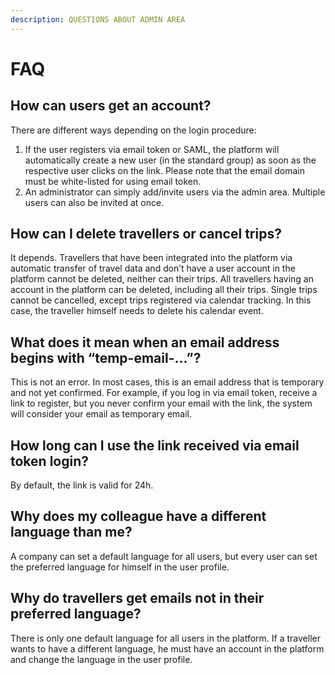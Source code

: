 ```yaml
---
description: QUESTIONS ABOUT ADMIN AREA
---
```


# FAQ

## How can users get an account?

There are different ways depending on the login procedure:

1. If the user registers via email token or SAML, the platform will automatically create a new user \(in the standard group\) as soon as the respective user clicks on the link. Please note that the email domain must be white-listed for using email token.
2. An administrator can simply add/invite users via the admin area. Multiple users can also be invited at once.

## How can I delete travellers or cancel trips?

It depends. Travellers that have been integrated into the platform via automatic transfer of travel data and don’t have a user account in the platform cannot be deleted, neither can their trips. All travellers having an account in the platform can be deleted, including all their trips. Single trips cannot be cancelled, except trips registered via calendar tracking. In this case, the traveller himself needs to delete his calendar event.

## What does it mean when an email address begins with “temp-email-…”?

This is not an error. In most cases, this is an email address that is temporary and not yet confirmed. For example, if you log in via email token, receive a link to register, but you never confirm your email with the link, the system will consider your email as temporary email.

## How long can I use the link received via email token login?

By default, the link is valid for 24h.

## Why does my colleague have a different language than me?

A company can set a default language for all users, but every user can set the preferred language for himself in the user profile.

## Why do travellers get emails not in their preferred language?

There is only one default language for all users in the platform. If a traveller wants to have a different language, he must have an account in the platform and change the language in the user profile.

